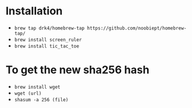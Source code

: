 # Installation #

-   `brew tap drk4/homebrew-tap https://github.com/noobiept/homebrew-tap/`
-   `brew install screen_ruler`
-   `brew install tic_tac_toe`


# To get the new sha256 hash

- `brew install wget`
- `wget (url)`
- `shasum -a 256 (file)`
